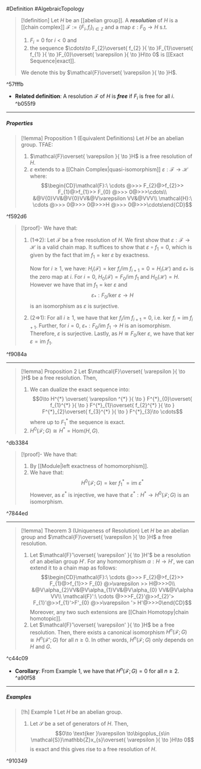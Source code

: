 #Definition #AlgebraicTopology 

> [!definition]
> Let $H$ be an [[abelian group]]. A ***resolution*** of $H$ is a [[chain complex]] $\mathcal{F}:=\{ F_{i} ,f_{i}\}_{i\in\mathbb{Z}}$ and a map $\varepsilon:F_{0}\to H$ s.t. 
> 1. $F_{i}=0$ for $i<0$ and
> 2. the sequence $\cdots\to F_{2}\overset{ f_{2} }{ \to }F_{1}\overset{ f_{1} }{ \to }F_{0}\overset{ \varepsilon }{ \to }H\to 0$ is [[Exact Sequence|exact]].
> 
> We denote this by $\mathcal{F}\overset{ \varepsilon }{ \to }H$.

^57fffb

- **Related definition**: A resolution $\mathcal{F}$ of $H$ is ***free*** if $F_{i}$ is free for all $i$. ^b055f9
---
##### Properties

> [!lemma] Proposition 1 (Equivalent Definitions)
> Let $H$ be an abelian group. TFAE:
> 1. $\mathcal{F}\overset{ \varepsilon }{ \to }H$ is a free resolution of $H$.
> 2. $\varepsilon$ extends to a [[Chain Complex|quasi-isomorphism]] $\varepsilon:\mathcal{F}\to \mathcal{H}$ where: $$\begin{CD}\mathcal{F}:\ \cdots @>>> F_{2}@>f_{2}>> F_{1}@>f_{1}>> F_{0} @>>> 0@>>>\cdots\\ &@V{0}VV&@V{0}VV&@V\varepsilon VV&@VVV\\ \mathcal{H}:\ \cdots @>>> 0@>>> 0@>>>H @>>> 0@>>>\cdots\end{CD}$$

^f592d6

> [!proof]-
> We have that:
> 1. (1=>2): Let $\mathcal{F}$ be a free resolution of $H$. We first show that $\varepsilon:\mathcal{F}\to \mathcal{H}$ is a valid chain map. It suffices to show that $\varepsilon \circ f_{1}= 0$, which is given by the fact that $\text{im }f_{1}=\text{ker }\varepsilon$ by exactness. 
>    
>    Now for $i\geq 1$, we have: $H_{i}(\mathcal{F})=\text{ker }f_{i} / \text{im } f_{i+1}=0=H_{i}(\mathcal{H})$ and $\varepsilon_{*}$ is the zero map at $i$. For $i=0$, $H_{0}(\mathcal{F})=F_{0} / \text{im }f_{1}$ and $H_{0}(\mathcal{H})=H$. However we have that $\text{im } f_{1}=\text{ker }\varepsilon$ and $$\varepsilon_{*}:F_{0} / \text{ker } \varepsilon\to H$$ is an isomorphism as $\varepsilon$ is surjective. 
> 2. (2=>1): For all $i\geq 1$, we have that $\text{ker }f_{i} / \text{im }f_{i+1}= 0$, i.e. $\text{ker }f_{i} = \text{im }f_{i+1}$. Further, for $i=0$, $\varepsilon_{*}:F_{0} / \text{im }f_{1}\to H$ is an isomorphism. Therefore, $\varepsilon$ is surjective. Lastly, as $H\cong F_{0} / \text{ker }\varepsilon$, we have that $\text{ker }\varepsilon = \text{im }f_{1}$. 

^f9084a

---
> [!lemma] Proposition 2
> Let $\mathcal{F}\overset{ \varepsilon }{ \to }H$ be a free resolution. Then, 
> 1. We can dualize the exact sequence into: $$0\to H^{*} \overset{ \varepsilon ^{*} }{ \to } F^{*}_{0}\overset{ f_{1}^{*} }{ \to } F^{*}_{1}\overset{ f_{2}^{*} }{ \to } F^{*}_{2}\overset{ f_{3}^{*} }{ \to } F^{*}_{3}\to \cdots$$where up to $F^{*}_{1}$ the sequence is exact.
> 2. $H^0(\mathcal{F};G)\cong H^{*}=\text{Hom}(H,G)$.

^db3384

> [!proof]-
> We have that:
> 1. By [[Module|left exactness of homomorphism]].
> 2. We have that: $$H^0(\mathcal{F};G)=\text{ker }f^{*}_{1}=\text{im }\varepsilon ^{*}$$However, as $\varepsilon ^{*}$ is injective, we have that $\varepsilon ^{*}:H^{*}\to H^0(\mathcal{F};G)$ is an isomorphism. 

^7844ed

---
> [!lemma] Theorem 3 (Uniqueness of Resolution)
> Let $H$ be an abelian group and $\mathcal{F}\overset{ \varepsilon }{ \to }H$ a free resolution.
> 1. Let $\mathcal{F}'\overset{ \varepsilon' }{ \to }H'$ be a resolution of an abelian group $H'$. For any homomorphism $\alpha:H\to H'$, we can extend it to a chain map as follows: $$\begin{CD}\mathcal{F}:\ \cdots @>>> F_{2}@>f_{2}>> F_{1}@>f_{1}>> F_{0} @>\varepsilon >> H@>>>0\\ &@V\alpha_{2}VV&@V\alpha_{1}VV&@V\alpha_{0} VV&@V\alpha VV\\ \mathcal{F}':\ \cdots @>>>F_{2}'@>>f_{2}'> F_{1}'@>>f_{1}'>F'_{0} @>>\varepsilon '> H'@>>>0\end{CD}$$
> 	Moreover, any two such extensions are [[Chain Homotopy|chain homotopic]].
> 2. Let $\mathcal{F}'\overset{ \varepsilon' }{ \to }H$ be a free resolution. Then, there exists a canonical isomorphism $H^{n}(\mathcal{F};G)\cong H^{n}(\mathcal{F}';G)$ for all $n\geq 0$. In other words, $H^n(\mathcal{F};G)$ only depends on $H$ and $G$.

^c44c09

- **Corollary**: From Example 1, we have that $H^n(\mathcal{F};G)=0$ for all $n\geq 2$.  ^a90f58
---
##### Examples
> [!h] Example 1
> Let $H$ be an abelian group. 
> 1. Let $\mathcal{S}$ be a set of generators of $H$. Then, $$0\to \text{ker }\varepsilon \to\bigoplus_{s\in \mathcal{S}}\mathbb{Z}x_{s}\overset{ \varepsilon }{ \to }H\to 0$$ is exact and this gives rise to a free resolution of $H$.

^910349
